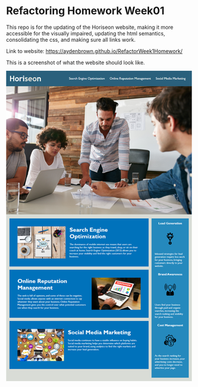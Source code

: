 Refactoring Homework Week01
===========================================================================================================
This repo is for the updating of the Horiseon website, making it more accessible for the visually impaired,
updating the html semantics, consolidating the css, and making sure all links work.

Link to website: https://aydenbrown.github.io/RefactorWeek1Homework/

This is a screenshot of what the website should look like.

![IMG](./assets/images/horiseon-screenshot.png)